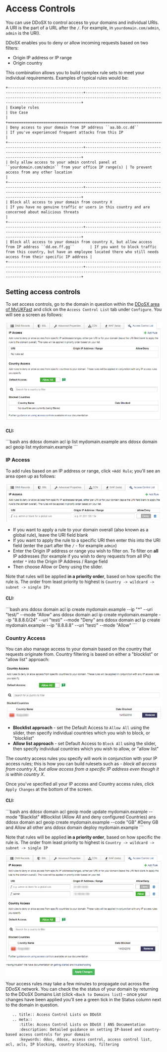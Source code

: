 # Access Controls

You can use DDoSX to control access to your domains and individual URIs. A URI is the part of a URL after the `/`. For example, in `yourdomain.com/admin`, `admin` is the URI).

DDoSX enables you to deny or allow incoming requests based on two filters:

- Origin IP address or IP range
- Origin country

This combination allows you to build complex rule sets to meet your individual requirements. Examples of typical rules would be:

```eval_rst
+--------------------------------------------------------------------------------------------------------+------------------------------------------------------------------------------------------------------------------------------------------+
| Example rules                                                                                          | Use Case                                                                                                                                 |
+========================================================================================================+==========================================================================================================================================+
| Deny access to your domain from IP address ``aa.bb.cc.dd``                                             | If you've experienced frequent attacks from this IP                                                                                      |
+--------------------------------------------------------------------------------------------------------+------------------------------------------------------------------------------------------------------------------------------------------+
| Only allow access to your admin control panel at ``yourdomain.com/admin`` from your office IP range(s) | To prevent access from any other location                                                                                                |
+--------------------------------------------------------------------------------------------------------+------------------------------------------------------------------------------------------------------------------------------------------+
| Block all access to your domain from country X                                                         | If you have no genuine traffic or users in this country and are concerned about malicious threats                                        |
+--------------------------------------------------------------------------------------------------------+------------------------------------------------------------------------------------------------------------------------------------------+
| Block all access to your domain from country X, but allow access from IP address ``dd.ee.ff.gg``       | If you want to block traffic from this country, but have an employee located there who still needs access from their specific IP address |
+--------------------------------------------------------------------------------------------------------+------------------------------------------------------------------------------------------------------------------------------------------+
```

## Setting access controls

To set access controls, go to the domain in question within the [DDoSX area of MyUKFast](https://portal.ans.co.uk/ddosx/) and click on the `Access Control List` tab under `Configure`.  You will see a screen as follows:

![acl](files/acl.png)

<h4><b>CLI:</b></h4>
```bash
ans ddosx domain acl ip list mydomain.example
ans ddosx domain acl geoip list mydomain.example
```

### IP Access

To add rules based on an IP address or range, click `+Add Rule`; you'll see an area open up as follows:

![`add_ip_filter`](files/add_ip_filter.png)

- If you want to apply a rule to your domain overall (also known as a global rule), leave the URI field blank
- If you want to apply the rule to a specific URI then enter this into the URI field (enter the part after the `/` - for example `admin`)
- Enter the Origin IP address or range you wish to filter on.  To filter on **all** IP addresses (for example if you wish to deny requests from all IPs) enter `*` into the Origin IP Address / Range field
- Then choose Allow or Deny using the slider.

Note that rules will be applied **in a priority order**, based on how specific the rule is. The order from least priority to highest is `Country -> wildcard -> subnet -> single IPs`

<h4><b>CLI:</b></h4>
```bash
ans ddosx domain acl ip create mydomain.example --ip "*" --uri "test/" --mode "Allow"
ans ddosx domain acl ip create mydomain.example --ip "8.8.8.0/24" --uri "test/" --mode "Deny"
ans ddosx domain acl ip create mydomain.example --ip "8.8.8.8" --uri "test/" --mode "Allow"
```

### Country Access

You can also manage access to your domain based on the country that requests originate from.  Country filtering is based on either a "blocklist" or "allow list" approach:

![`add_country_filter`](files/add_country_filter.png)

- **Blocklist approach** - set the Default Access to `Allow All` using the slider, then specify individual countries which you wish to block, or "blocklist"
- **Allow list approach** - set Default Access to `Block All` using the slider, then specify individual countries which you wish to allow, or "allow list"

The country access rules you specify will work in conjunction with your IP access rules; this is how you can build rulesets such as - *block all access from country X, but allow access from a specific IP address even though it is within country X*.

Once you've specified all your IP access and Country access rules, click `Apply Changes` at the bottom of the screen.

<h4><b>CLI:</b></h4>
```bash
ans ddosx domain acl geoip mode update mydomain.example --mode "Blacklist" #Blocklist (Allow All and deny configured Countries)
ans ddosx domain acl geoip create mydomain.example --code "GB" #Deny GB and Allow all other
ans ddosx domain deploy mydomain.example
```

Note that rules will be applied **in a priority order**, based on how specific the rule is. The order from least priority to highest is `Country -> wildcard -> subnet -> single IP`

![acl_rules](files/acl_rules.png)

Your access rules may take a few minutes to propagate out across the DDoSX network.  You can check the the status of your domain by returning to the DDoSX Domains List (click `<Back to Domains list`) - once your changes have been applied you'll see a green tick in the Status column next to the domain in question.


```eval_rst
   .. title:: Access Control Lists on DDoSX
   .. meta::
      :title: Access Control Lists on DDoSX | ANS Documentation
      :description: Detailed guidance on setting IP-based and country-based access controls for your domains
      :keywords: ddos, ddosx, access control, access control list, acl, acls, IP blocking, country blocking, filtering
```
